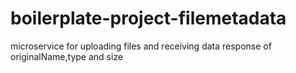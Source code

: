 # boilerplate-project-filemetadata
microservice for uploading files and receiving data response of originalName,type and size
